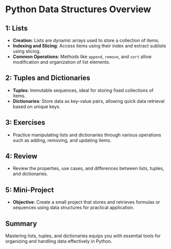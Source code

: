 # Python Data Structures Overview

## 1: Lists
- **Creation**: Lists are dynamic arrays used to store a collection of items.
- **Indexing and Slicing**: Access items using their index and extract sublists using slicing.
- **Common Operations**: Methods like `append`, `remove`, and `sort` allow modification and organization of list elements.

## 2: Tuples and Dictionaries
- **Tuples**: Immutable sequences, ideal for storing fixed collections of items.
- **Dictionaries**: Store data as key-value pairs, allowing quick data retrieval based on unique keys.

## 3: Exercises
- Practice manipulating lists and dictionaries through various operations such as adding, removing, and updating items.

## 4: Review
- Review the properties, use cases, and differences between lists, tuples, and dictionaries.

## 5: Mini-Project
- **Objective**: Create a small project that stores and retrieves formulas or sequences using data structures for practical application.

## Summary
Mastering lists, tuples, and dictionaries equips you with essential tools for organizing and handling data effectively in Python.
